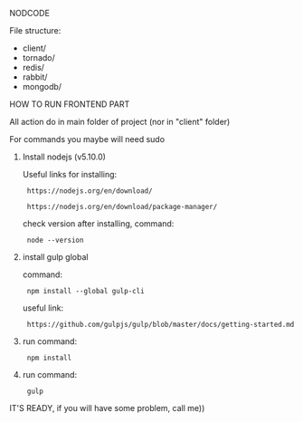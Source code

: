 NODCODE

File structure:

- client/
- tornado/
- redis/
- rabbit/
- mongodb/

HOW TO RUN FRONTEND PART

All action do in main folder of project (nor in "client" folder)

For commands you maybe will need sudo

1. Install nodejs (v5.10.0)

	Useful links for installing:

		https://nodejs.org/en/download/

		https://nodejs.org/en/download/package-manager/

	check version after installing, command:

		node --version

2. install gulp global

	command:

		npm install --global gulp-cli

	useful link:

		https://github.com/gulpjs/gulp/blob/master/docs/getting-started.md

3. run command:

		npm install

4. run command:

		gulp

IT'S READY, if you will have some problem, call me))
 


